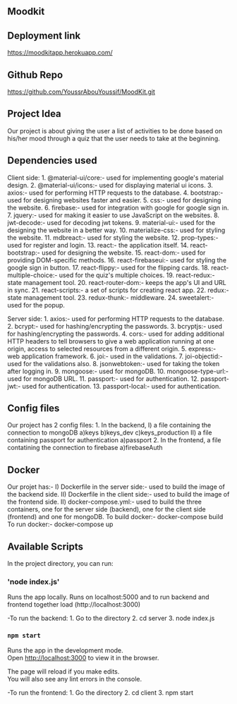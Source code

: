 ## Moodkit

## Deployment link
https://moodkitapp.herokuapp.com/

## Github Repo
https://github.com/YoussrAbouYoussif/MoodKit.git

## Project Idea
Our project is about giving the user a list of activities to be done based on his/her mood through a quiz 
that the user needs to take at the beginning.

## Dependencies used
Client side:
    1. @material-ui/core:- used for implementing google's material design.
    2. @material-ui/icons:- used for displaying material ui icons.
    3. axios:- used for performing HTTP requests to the database.
    4. bootstrap:- used for designing websites faster and easier.
    5. css:- used for designing the website.
    6. firebase:- used for integration with google for google sign in.
    7. jquery:- used for making it easier to use JavaScript on the websites.
    8. jwt-decode:- used for decoding jwt tokens.
    9. material-ui:- used for the designing the website in a better way.
    10. materialize-css:- used for styling the website.
    11. mdbreact:- used for styling the website.
    12. prop-types:- used for register and login.
    13. react:- the application itself.
    14. react-bootstrap:- used for designing the website.
    15. react-dom:- used for providing DOM-specific methods.
    16. react-firebaseui:- used for styling the google sign in button.
    17. react-flippy:- used for the flipping cards.
    18. react-multiple-choice:- used for the quiz's multiple choices.
    19. react-redux:- state management tool.
    20. react-router-dom:- keeps the app's UI and URL in sync.
    21. react-scripts:- a set of scripts for creating react app.
    22. redux:- state management tool.
    23. redux-thunk:- middleware.
    24. sweetalert:- used for the popup.

Server side:
    1. axios:- used for performing HTTP requests to the database.
    2. bcrypt:- used for hashing/encrypting the passwords.
    3. bcryptjs:-  used for hashing/encrypting the passwords.
    4. cors:- used for adding additional HTTP headers to tell browsers to give a web application running at one origin, access           to selected resources from a different origin.
    5. express:- web application framework.
    6. joi:- used in the validations.
    7. joi-objectid:- used for the validations also.
    8. jsonwebtoken:- used for taking the token after logging in.
    9. mongoose:- used for mongoDB.
    10. mongoose-type-url:- used for mongoDB URL.
    11. passport:- used for authentication.
    12. passport-jwt:- used for authentication.
    13. passport-local:- used for authentication.

## Config files
Our project has 2 config files:
    1. In the backend, 
        I) a file containing the connection to mongoDB
            a)keys
            b)keys_dev
            c)keys_production
        II) a file containing passport for authentication
            a)passport
    2. In the frontend, a file contatining the connection to firebase
        a)firebaseAuth

## Docker
Our projet has:-
    I) Dockerfile in the server side:-
        used to build the image of the backend side.
    II) Dockerfile in the client side:-
        used to build the image of the frontend side.
    II) docker-compose.yml:- 
        used to build the three containers, one for the server side (backend), one for the client side
        (frontend) and one for mongoDB.
To build docker:-
    docker-compose build
To run docker:-
    docker-compose up

## Available Scripts
In the project directory, you can run:

### 'node index.js'

Runs the app locally.
Runs on localhost:5000 and to run backend and frontend together load (http://localhost:3000)

-To run the backend: 
    1. Go to the directory
    2. cd server
    3. node index.js

### `npm start`

Runs the app in the development mode.<br />
Open [http://localhost:3000](http://localhost:3000) to view it in the browser.

The page will reload if you make edits.<br />
You will also see any lint errors in the console.

-To run the frontend:
    1. Go the directory
    2. cd client
    3. npm start

